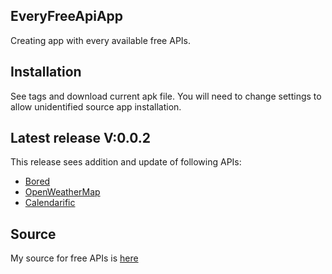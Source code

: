 ## EveryFreeApiApp
Creating app with every available free APIs.

## Installation
See tags and download current apk file. You will need to change settings to allow unidentified source app installation.

## Latest release V:0.0.2
This release sees addition and update of following APIs:
- [Bored](https://www.boredapi.com/documentation)
- [OpenWeatherMap](https://openweathermap.org)
- [Calendarific](https://calendarific.com)


## Source
My source for free APIs is [here](https://github.com/public-apis/public-apis)
